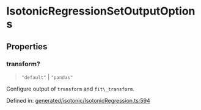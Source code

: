 # IsotonicRegressionSetOutputOptions

## Properties

### transform?

> `"default"` \| `"pandas"`

Configure output of `transform` and `fit\_transform`.

Defined in:  [generated/isotonic/IsotonicRegression.ts:594](https://github.com/transitive-bullshit/scikit-learn-ts/blob/b59c1ff/packages/sklearn/src/generated/isotonic/IsotonicRegression.ts#L594)

